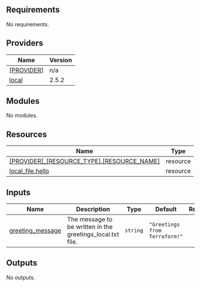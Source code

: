 ## Requirements

No requirements.

## Providers

| Name | Version |
|------|---------|
| <a name="provider_[PROVIDER]"></a> [[PROVIDER]](#provider\_[PROVIDER]) | n/a |
| <a name="provider_local"></a> [local](#provider\_local) | 2.5.2 |

## Modules

No modules.

## Resources

| Name | Type |
|------|------|
| [[PROVIDER]_[RESOURCE_TYPE].[RESOURCE_NAME]](https://registry.terraform.io/providers/hashicorp/[PROVIDER]/latest/docs/resources/[RESOURCE_TYPE]) | resource |
| [local_file.hello](https://registry.terraform.io/providers/hashicorp/local/latest/docs/resources/file) | resource |

## Inputs

| Name | Description | Type | Default | Required |
|------|-------------|------|---------|:--------:|
| <a name="input_greeting_message"></a> [greeting\_message](#input\_greeting\_message) | The message to be written in the greetings\_local.txt file. | `string` | `"Greetings from Terraform!"` | no |

## Outputs

No outputs.
